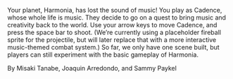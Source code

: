 Your planet, Harmonia, has lost the sound of music! You play as Cadence, whose whole life is music. They decide to go on a quest to bring music and creativity back to the world. Use your arrow keys to move Cadence, and press the space bar to shoot. (We’re currently using a placeholder fireball sprite for the projectile, but will later replace that with a more interactive music-themed combat system.) So far, we only have one scene built, but players can still experiment with the basic gameplay of Harmonia.

By Misaki Tanabe, Joaquin Arredondo, and Sammy Paykel
